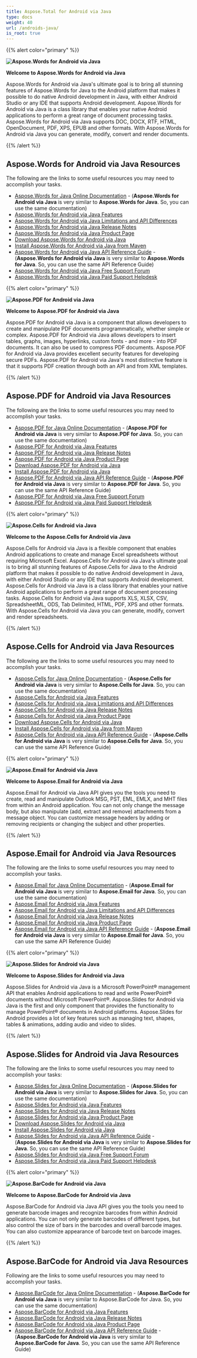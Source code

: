 ```yaml
---
title: Aspose.Total for Android via Java
type: docs
weight: 40
url: /androids-java/
is_root: true
---
```


{{% alert color="primary" %}} 

**![Aspose.Words for Android via Java](aspose_words-for-android-java.png)**

**Welcome to Aspose.Words for Android via Java**

Aspose.Words for Android via Java's ultimate goal is to bring all stunning features of Aspose.Words for Java to the Android platform that makes it possible to do native Android development in Java, with either Android Studio or any IDE that supports Android development. Aspose.Words for Android via Java is a class library that enables your native Android applications to perform a great range of document processing tasks. Aspose.Words for Android via Java supports DOC, DOCX, RTF, HTML, OpenDocument, PDF, XPS, EPUB and other formats. With Aspose.Words for Android via Java you can generate, modify, convert and render documents.

{{% /alert %}}

## **Aspose.Words for Android via Java Resources**

The following are the links to some useful resources you may need to accomplish your tasks.

- [Aspose.Words for Java Online Documentation](https://docs.aspose.com/words/java/) - (**Aspose.Words for Android via Java** is very similar to **Aspose.Words for Java**. So, you can use the same documentation)
- [Aspose.Words for Android via Java Features](https://docs.aspose.com/words/java/aspose-words-for-android-via-java-features/)
- [Aspose.Words for Android via Java Limitations and API Differences](https://docs.aspose.com/words/java/aspose-words-for-android-via-java-limitations-and-api-differences/)
- [Aspose.Words for Android via Java Release Notes](https://docs.aspose.com/words/java/aspose-words-for-android-via-java/)
- [Aspose.Words for Android via Java Product Page](https://products.aspose.com/words/android-java/)
- [Download Aspose.Words for Android via Java](https://repository.aspose.com/webapp/#/artifacts/browse/tree/General/repo/com/aspose/aspose-words)
- [Install Aspose.Words for Android via Java from Maven](https://docs.aspose.com/words/java/install-aspose-words-for-android-via-java/#InstallAspose.WordsforAndroidviaJavafromMavenRepository)
- [Aspose.Words for Android via Java API Reference Guide](https://reference.aspose.com/words/java) - (**Aspose.Words for Android via Java** is very similar to **Aspose.Words for Java**. So, you can use the same API Reference Guide)
- [Aspose.Words for Android via Java Free Support Forum](https://forum.aspose.com/c/words/8)
- [Aspose.Words for Android via Java Paid Support Helpdesk](https://helpdesk.aspose.com/)

{{% alert color="primary" %}} 

**![Aspose.PDF for Android via Java](aspose_pdf-for-android-java.png)**

**Welcome to Aspose.PDF for Android via Java**

Aspose.PDF for Android via Java is a component that allows developers to create and manipulate PDF documents programmatically, whether simple or complex. Aspose.PDF for Android via Java allows developers to insert tables, graphs, images, hyperlinks, custom fonts - and more - into PDF documents. It can also be used to compress PDF documents. Aspose.PDF for Android via Java provides excellent security features for developing secure PDFs. Aspose.PDF for Android via Java's most distinctive feature is that it supports PDF creation through both an API and from XML templates.

{{% /alert %}}

## **Aspose.PDF for Android via Java Resources**

The following are the links to some useful resources you may need to accomplish your tasks.

- [Aspose.PDF for Java Online Documentation](https://docs.aspose.com/pdf/java/) - (**Aspose.PDF for Android via Java** is very similar to **Aspose.PDF for Java**. So, you can use the same documentation)
- [Aspose.PDF for Android via Java Features](https://docs.aspose.com/pdf/androidjava/key-features/)
- [Aspose.PDF for Android via Java Release Notes](https://docs.aspose.com/pdf/androidjava/release-notes/)
- [Aspose.PDF for Android via Java Product Page](https://products.aspose.com/pdf/android-java/)
- [Download Aspose.PDF for Android via Java](https://repository.aspose.com/webapp/#/artifacts/browse/tree/General/repo/com/aspose/aspose-pdf-android-via-java)
- [Install Aspose.PDF for Android via Java](https://docs.aspose.com/pdf/java/installation/)
- [Aspose.PDF for Android via Java API Reference Guide](https://reference.aspose.com/pdf/java) - (**Aspose.PDF for Android via Java** is very similar to **Aspose.PDF for Java**. So, you can use the same API Reference Guide)
- [Aspose.PDF for Android via Java Free Support Forum](https://forum.aspose.com/c/pdf/10)
- [Aspose.PDF for Android via Java Paid Support Helpdesk](https://helpdesk.aspose.com/)

{{% alert color="primary" %}} 

**![Aspose.Cells for Android via Java](aspose_cells-for-android-java.png)**

**Welcome to the Aspose.Cells for Android via Java**

Aspose.Cells for Android via Java is a flexible component that enables Android applications to create and manage Excel spreadsheets without requiring Microsoft Excel. Aspose.Cells for Android via Java's ultimate goal is to bring all stunning features of Aspose.Cells for Java to the Android platform that makes it possible to do native Android development in Java, with either Android Studio or any IDE that supports Android development. Aspose.Cells for Android via Java is a class library that enables your native Android applications to perform a great range of document processing tasks. Aspose.Cells for Android via Java supports XLS, XLSX, CSV, SpreadsheetML, ODS, Tab Delimited, HTML, PDF, XPS and other formats. With Aspose.Cells for Android via Java you can generate, modify, convert and render spreadsheets.

{{% /alert %}}

## **Aspose.Cells for Android via Java Resources**

The following are the links to some useful resources you may need to accomplish your tasks.

- [Aspose.Cells for Java Online Documentation](https://docs.aspose.com/cells/java/) - (**Aspose.Cells for Android via Java** is very similar to **Aspose.Cells for Java**. So, you can use the same documentation)
- [Aspose.Cells for Android via Java Features](https://docs.aspose.com/cells/java/aspose-cells-for-android-via-java-features/)
- [Aspose.Cells for Android via Java Limitations and API Differences](https://docs.aspose.com/cells/java/aspose-cells-for-android-via-java-limitations-and-api-differences/)
- [Aspose.Cells for Android via Java Release Notes](https://docs.aspose.com/cells/java/aspose-cells-for-android-via-java/)
- [Aspose.Cells for Android via Java Product Page](https://products.aspose.com/cells/android-java/)
- [Download Aspose.Cells for Android via Java](https://repository.aspose.com/webapp/#/artifacts/browse/tree/General/repo/com/aspose/aspose-cells)
- [Install Aspose.Cells for Android via Java from Maven](https://docs.aspose.com/cells/java/aspose-cells-for-android-via-java-installation/#install-asposecells-for-android-via-java-from-maven-repository)
- [Aspose.Cells for Android via Java API Reference Guide](https://reference.aspose.com/cells/java) - (**Aspose.Cells for Android via Java** is very similar to **Aspose.Cells for Java**. So, you can use the same API Reference Guide)

{{% alert color="primary" %}} 

**![Aspose.Email for Android via Java](aspose_email-for-android-java.png)**

**Welcome to Aspose.Email for Android via Java**

Aspose.Email for Android via Java API gives you the tools you need to create, read and manipulate Outlook MSG, PST, EML, EMLX, and MHT files from within an Android application. You can not only change the message body, but also manipulate (add, extract and remove) attachments from a message object. You can customize message headers by adding or removing recipients or changing the subject and other properties.

{{% /alert %}}

## **Aspose.Email for Android via Java Resources**

The following are the links to some useful resources you may need to accomplish your tasks.

- [Aspose.Email for Java Online Documentation](https://docs.aspose.com/email/java/) - (**Aspose.Email for Android via Java** is very similar to **Aspose.Email for Java**. So, you can use the same documentation)
- [Aspose.Email for Android via Java Features](https://docs.aspose.com/email/androidjava/features-overview/)
- [Aspose.Email for Android via Java Limitations and API Differences](https://docs.aspose.com/email/androidjava/limitations-and-api-differences/)
- [Aspose.Email for Android via Java Release Notes](https://docs.aspose.com/email/java/android-via-java-release-notes/)
- [Aspose.Email for Android via Java Product Page](https://products.aspose.com/email/android-java/)
- [Aspose.Email for Android via Java API Reference Guide](https://reference.aspose.com/email/java) - (**Aspose.Email for Android via Java** is very similar to **Aspose.Email for Java**. So, you can use the same API Reference Guide)

{{% alert color="primary" %}} 

**![Aspose.Slides for Android via Java](aspose_slides-for-android-java.png)**

**Welcome to Aspose.Slides for Android via Java**

Aspose.Slides for Android via Java is a Microsoft PowerPoint® management API that enables Android applications to read and write PowerPoint® documents without Microsoft PowerPoint®. Aspose.Slides for Android via Java is the first and only component that provides the functionality to manage PowerPoint® documents in Android platforms. Aspose.Slides for Android provides a lot of key features such as managing text, shapes, tables & animations, adding audio and video to slides.

{{% /alert %}}

## **Aspose.Slides for Android via Java Resources**

The following are the links to some useful resources you may need to accomplish your tasks:

- [Aspose.Slides for Java Online Documentation](https://docs.aspose.com/slides/java/) - (**Aspose.Slides for Android via Java** is very similar to **Aspose.Slides for Java**. So, you can use the same documentation)
- [Aspose.Slides for Android via Java Features](https://docs.aspose.com/slides/androidjava/aspose-slides-for-android-via-java-features/)
- [Aspose.Slides for Android via Java Release Notes](https://docs.aspose.com/slides/androidjava/aspose-slides-for-android-via-java/)
- [Aspose.Slides for Android via Java Product Page](https://products.aspose.com/slides/android-java/)
- [Download Aspose.Slides for Android via Java](https://repository.aspose.com/repo/com/aspose/aspose-slides/)
- [Install Aspose.Slides for Android via Java](https://docs.aspose.com/slides/androidjava/install-aspose-slides-for-android-via-java/) 
- [Aspose.Slides for Android via Java API Reference Guide](https://reference.aspose.com/slides/java) - (**Aspose.Slides for Android via Java** is very similar to **Aspose.Slides for Java**. So, you can use the same API Reference Guide)
- [Aspose.Slides for Android via Java Free Support Forum](https://forum.aspose.com/c/slides/11)
- [Aspose.Slides for Android via Java Paid Support Helpdesk](https://helpdesk.aspose.com/)

{{% alert color="primary" %}}

**![Aspose.BarCode for Android via Java](aspose_barcode-for-android-java.png)**

**Welcome to Aspose.BarCode for Android via Java**

Aspose.BarCode for Android via Java API gives you the tools you need to generate barcode images and recognize barcodes from within Android applications. You can not only generate barcodes of different types, but also control the size of bars in the barcodes and overall barcode images. You can also customize appearance of barcode text on barcode images.

{{% /alert %}} 

## **Aspose.BarCode for Android via Java Resources**

Following are the links to some useful resources you may need to accomplish your tasks.

- [Aspose.BarCode for Java Online Documentation](https://docs.aspose.com/barcode/java/) - (**Aspose.BarCode for Android via Java** is very similar to Aspose.BarCode for Java. So, you can use the same documentation)
- [Aspose.BarCode for Android via Java Features](https://docs.aspose.com/barcode/java/aspose-barcode-for-android-via-java-features/)
- [Aspose.BarCode for Android via Java Release Notes](https://docs.aspose.com/barcode/java/android-via-java-release-notes/)
- [Aspose.BarCode for Android via Java Product Page](https://products.aspose.com/barcode/android-java)
- [Aspose.BarCode for Android via Java API Reference Guide](https://reference.aspose.com/java/barcode) - (**Aspose.BarCode for Android via Java** is very similar to **Aspose.BarCode for Java**. So, you can use the same API Reference Guide)
